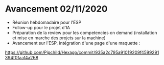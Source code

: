 # Avancement 02/11/2020

- Réunion hébdomadaire pour l'ESP
- Follow-up pour le projet d'IA
- Préparation de la review pour les competencies on demand (installation et mise en marche des projets sur la machine)
- Avancement sur l'ESP, intégration d'une page d'une maquette :

https://github.com/Pipchild/Hexago/commit/935a2c795a91019209f4599291394f0faaf4a268
